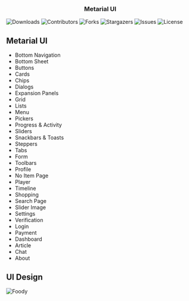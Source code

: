 <p align="center">
  <h3 align="center">Metarial UI</h3>
</p>

![Downloads](https://img.shields.io/github/downloads/Ariful2016/Foody/total) ![Contributors](https://img.shields.io/github/contributors/Ariful2016/Foody?color=dark-green) ![Forks](https://img.shields.io/github/forks/Ariful2016/Foody?style=social) ![Stargazers](https://img.shields.io/github/stars/Ariful2016/Foody?style=social) ![Issues](https://img.shields.io/github/issues/Ariful2016/Foody) ![License](https://img.shields.io/github/license/Ariful2016/Foody) 

## Metarial UI

* Bottom Navigation
* Bottom Sheet
* Buttons
* Cards
* Chips
* Dialogs
* Expansion Panels
* Grid
* Lists
* Menu
* Pickers
* Progress & Activity
* Sliders
* Snackbars & Toasts
* Steppers
* Tabs
* Form
* Toolbars
* Profile
* No Item Page
* Player
* Timeline
* Shopping
* Search Page
* Slider Image
* Settings
* Verification
* Login
* Payment
* Dashboard
* Article
* Chat
* About

## UI Design
![Foody](https://github.com/Ariful2016/Foody/assets/69759406/fa0a59ff-89c2-48e4-8f9e-db61dee5f537)
